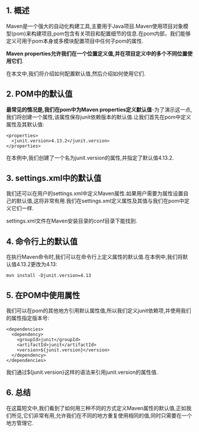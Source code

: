 ## 1. 概述

Maven是一个强大的自动化构建工具,主要用于Java项目.Maven使用项目对象模型(pom)来构建项目,pom包含有关项目和配置细节的信息.在pom内部，我们能够定义可用于pom本身或多模块配置项目中任何子pom的属性.

**Maven properties允许我们在一个位置定义值,并在项目定义中的多个不同位置使用它们**.

在本文中,我们将介绍如何配置默认值,然后介绍如何使用它们.

## 2. POM中的默认值

**最常见的情况是,我们在pom中为Maven properties定义默认值**-为了演示这一点,我们将创建一个属性,该属性保存junit依赖版本的默认值.让我们首先在pom中定义属性及其默认值:

```
<properties>
  <junit.version>4.13.2</junit.version>
</properties>
```

在本例中,我们创建了一个名为junit.version的属性,并指定了默认值4.13.2.

## 3. settings.xml中的默认值

我们还可以在用户的settings.xml中定义Maven属性.如果用户需要为属性设置自己的默认值,这将非常有用.我们在settings.xml定义属性及其值与我们在pom中定义它们一样.

settings.xml文件在Maven安装目录的conf目录下能找到.

## 4. 命令行上的默认值

在执行Maven命令时,我们可以在命令行上定义属性的默认值.在本例中,我们将默认值4.13.2更改为4.13:

```
mvn install -Djunit.version=4.13
```

## 5. 在POM中使用属性

我们可以在pom的其他地方引用默认属性值,所以我们定义junit依赖项,并使用我们的属性指定版本号:

```
<dependencies>
  <dependency>
    <groupId>junit</groupId>
    <artifactId>junit</artifactId>
    <version>${junit.version}</version>
  </dependency>
</dependencies>
```

我们通过${junit.version}这样的语法来引用junit.version的属性值.

## 6. 总结

在这篇短文中,我们看到了如何用三种不同的方式定义Maven属性的默认值,正如我们所见,它们非常有用,允许我们在不同的地方重复使用相同的值,同时只需要在一个地方管理它.
